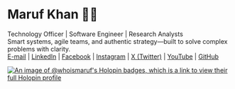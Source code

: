 # Maruf Khan 🐱‍💻                                                                
Technology Officer | Software Engineer | Research Analysts  
Smart systems, agile teams, and authentic strategy—built to solve complex problems with clarity.                                       
[E-mail](mailto:collab@withmaruf.com) | [LinkedIn](https://www.linkedin.com/in/immarufkhan/) | [Facebook](https://www.facebook.com/withhmaruf/) | [Instagram](https://www.instagram.com/withhmaruf/) | [X (Twitter)](https://twitter.com/immarufkhan) | [YouTube](https://www.youtube.com/channel/UCzE0B526P4VhuKohtjYO9kQ) | [GitHub](https://github.com/whoismaruf)

[![An image of @whoismaruf's Holopin badges, which is a link to view their full Holopin profile](https://holopin.me/whoismaruf)](https://holopin.io/@whoismaruf)
